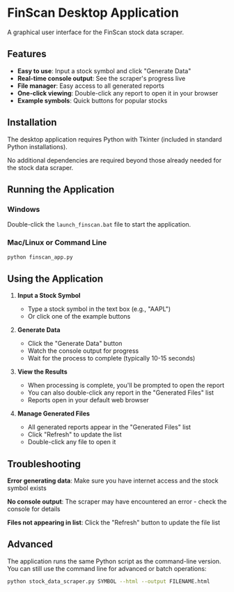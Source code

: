 # FinScan Desktop Application

A graphical user interface for the FinScan stock data scraper.

## Features

- **Easy to use**: Input a stock symbol and click "Generate Data"
- **Real-time console output**: See the scraper's progress live
- **File manager**: Easy access to all generated reports
- **One-click viewing**: Double-click any report to open it in your browser
- **Example symbols**: Quick buttons for popular stocks

## Installation

The desktop application requires Python with Tkinter (included in standard Python installations).

No additional dependencies are required beyond those already needed for the stock data scraper.

## Running the Application

### Windows

Double-click the `launch_finscan.bat` file to start the application.

### Mac/Linux or Command Line

```bash
python finscan_app.py
```

## Using the Application

1. **Input a Stock Symbol**
   - Type a stock symbol in the text box (e.g., "AAPL")
   - Or click one of the example buttons

2. **Generate Data**
   - Click the "Generate Data" button
   - Watch the console output for progress
   - Wait for the process to complete (typically 10-15 seconds)

3. **View the Results**
   - When processing is complete, you'll be prompted to open the report
   - You can also double-click any report in the "Generated Files" list
   - Reports open in your default web browser

4. **Manage Generated Files**
   - All generated reports appear in the "Generated Files" list
   - Click "Refresh" to update the list
   - Double-click any file to open it

## Troubleshooting

**Error generating data**: Make sure you have internet access and the stock symbol exists

**No console output**: The scraper may have encountered an error - check the console for details

**Files not appearing in list**: Click the "Refresh" button to update the file list

## Advanced

The application runs the same Python script as the command-line version. You can still use the command line for advanced or batch operations:

```bash
python stock_data_scraper.py SYMBOL --html --output FILENAME.html
```
